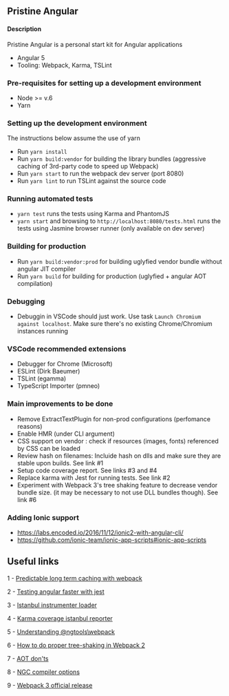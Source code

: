 ## Pristine Angular

#### Description

Pristine Angular is a personal start kit for Angular applications

* Angular 5
* Tooling: Webpack, Karma, TSLint

### Pre-requisites for setting up a development environment

* Node >= v.6  
* Yarn

### Setting up the development environment

The instructions below assume the use of yarn

- Run `yarn install`
- Run `yarn build:vendor` for building the library bundles (aggressive caching of 3rd-party code to speed up Webpack)
- Run `yarn start` to run the webpack dev server (port 8080)
- Run `yarn lint` to run TSLint against the source code

### Running automated tests

- `yarn test` runs the tests using Karma and PhantomJS
- `yarn start` and browsing to `http://localhost:8080/tests.html` runs the tests using Jasmine browser runner (only available on dev server)

### Building for production

- Run `yarn build:vendor:prod` for building uglyfied vendor bundle without angular JIT compiler
- Run `yarn build` for building for production (uglyfied + angular AOT compilation)

### Debugging

- Debuggin in VSCode should just work. Use task `Launch Chromium against localhost`. Make sure there's no existing Chrome/Chromium instances running

### VSCode recommended extensions

- Debugger for Chrome (Microsoft)
- ESLint (Dirk Baeumer)
- TSLint (egamma)
- TypeScript Importer (pmneo)

### Main improvements to be done

- Remove ExtractTextPlugin for non-prod configurations (perfomance reasons)
- Enable HMR (under CLI argument)
- CSS support on vendor : check if resources (images, fonts) referenced by CSS can be loaded
- Review hash on filenames: Incluide hash on dlls and make sure they are stable upon builds. See link #1
- Setup code coverage report. See links #3 and #4
- Replace karma with Jest for running tests. See link #2
- Experiment with Webpack 3's tree shaking feature to decrease vendor bundle size. (it may be necessary to not use DLL bundles though). See link #6

### Adding Ionic support

- https://labs.encoded.io/2016/11/12/ionic2-with-angular-cli/
- https://github.com/ionic-team/ionic-app-scripts#ionic-app-scripts

## Useful links

1 - [Predictable long term caching with webpack](https://medium.com/webpack/predictable-long-term-caching-with-webpack-d3eee1d3fa31)

2 - [Testing angular faster with jest](https://www.xfive.co/blog/testing-angular-faster-jest/)

3 - [Istanbul instrumenter loader](https://github.com/webpack-contrib/istanbul-instrumenter-loader)

4 - [Karma coverage istanbul reporter](https://github.com/mattlewis92/karma-coverage-istanbul-reporter)

5 - [Understanding @ngtools\webpack](https://www.ag-grid.com/ag-grid-webpack-ngtools/)

6 - [How to do proper tree-shaking in Webpack 2](https://blog.craftlab.hu/how-to-do-proper-tree-shaking-in-webpack-2-e27852af8b21)

7 - [AOT don'ts](https://github.com/qdouble/angular-webpack2-starter#aot--donts)

8 - [NGC compiler options](https://github.com/angular/angular/blob/master/tools/%40angular/tsc-wrapped/src/options.ts)

9 - [Webpack 3 official release](https://medium.com/webpack/webpack-3-official-release-15fd2dd8f07b)



